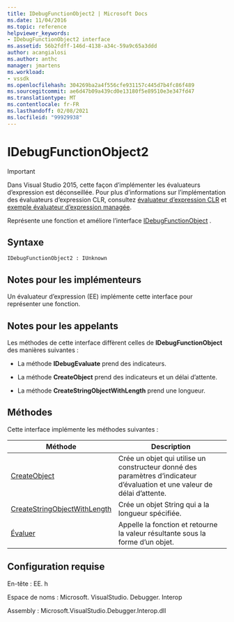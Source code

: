 ```yaml
---
title: IDebugFunctionObject2 | Microsoft Docs
ms.date: 11/04/2016
ms.topic: reference
helpviewer_keywords:
- IDebugFunctionObject2 interface
ms.assetid: 56b2fdff-146d-4138-a34c-59a9c65a3ddd
author: acangialosi
ms.author: anthc
manager: jmartens
ms.workload:
- vssdk
ms.openlocfilehash: 304269ba2a4f556cfe931157c445d7b4fc86f489
ms.sourcegitcommit: ae6d47b09a439cd0e13180f5e89510e3e347fd47
ms.translationtype: MT
ms.contentlocale: fr-FR
ms.lasthandoff: 02/08/2021
ms.locfileid: "99929938"
---
```

# <a name="idebugfunctionobject2"></a>IDebugFunctionObject2
> [!IMPORTANT]
> Dans Visual Studio 2015, cette façon d’implémenter les évaluateurs d’expression est déconseillée. Pour plus d’informations sur l’implémentation des évaluateurs d’expression CLR, consultez [évaluateur d’expression CLR](https://github.com/Microsoft/ConcordExtensibilitySamples/wiki/CLR-Expression-Evaluators) et [exemple évaluateur d’expression managée](https://github.com/Microsoft/ConcordExtensibilitySamples/wiki/Managed-Expression-Evaluator-Sample).

 Représente une fonction et améliore l’interface [IDebugFunctionObject](../../../extensibility/debugger/reference/idebugfunctionobject.md) .

## <a name="syntax"></a>Syntaxe

```
IDebugFunctionObject2 : IUnknown
```

## <a name="notes-for-implementers"></a>Notes pour les implémenteurs
 Un évaluateur d’expression (EE) implémente cette interface pour représenter une fonction.

## <a name="notes-for-callers"></a>Notes pour les appelants
 Les méthodes de cette interface diffèrent celles de **IDebugFunctionObject** des manières suivantes :

- La méthode **IDebugEvaluate** prend des indicateurs.

- La méthode **CreateObject** prend des indicateurs et un délai d’attente.

- La méthode **CreateStringObjectWithLength** prend une longueur.

## <a name="methods"></a>Méthodes
 Cette interface implémente les méthodes suivantes :

|Méthode|Description|
|------------|-----------------|
|[CreateObject](../../../extensibility/debugger/reference/idebugfunctionobject2-createobject.md)|Crée un objet qui utilise un constructeur donné des paramètres d’indicateur d’évaluation et une valeur de délai d’attente.|
|[CreateStringObjectWithLength](../../../extensibility/debugger/reference/idebugfunctionobject2-createstringobjectwithlength.md)|Crée un objet String qui a la longueur spécifiée.|
|[Évaluer](../../../extensibility/debugger/reference/idebugfunctionobject2-evaluate.md)|Appelle la fonction et retourne la valeur résultante sous la forme d’un objet.|

## <a name="requirements"></a>Configuration requise
 En-tête : EE. h

 Espace de noms : Microsoft. VisualStudio. Debugger. Interop

 Assembly : Microsoft.VisualStudio.Debugger.Interop.dll
